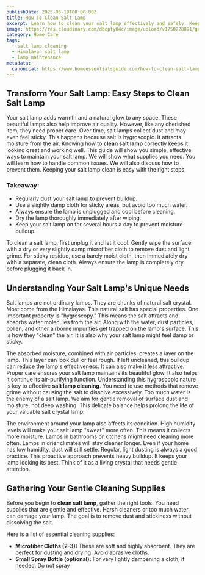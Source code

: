 ```yaml
---
publishDate: 2025-06-19T00:00:00Z
title: How To Clean Salt Lamp
excerpt: Learn how to clean your salt lamp effectively and safely. Keep your Himalayan salt lamp shining and extend its life with these simple cleaning tips.
image: https://res.cloudinary.com/dbcpfy04c/image/upload/v1750228891/generated_image_1750228891_lcbszm.webp
category: Home Care
tags:
  - salt lamp cleaning
  - Himalayan salt lamp
  - lamp maintenance
metadata:
  canonical: https://www.homeessentialsguide.com/how-to-clean-salt-lamp
---
```


## Transform Your Salt Lamp: Easy Steps to Clean Salt Lamp

Your salt lamp adds warmth and a natural glow to any space. These beautiful lamps also help improve air quality. However, like any cherished item, they need proper care. Over time, salt lamps collect dust and may even feel sticky. This happens because salt is hygroscopic. It attracts moisture from the air. Knowing how to **clean salt lamp** correctly keeps it looking great and working well. This guide will show you simple, effective ways to maintain your salt lamp. We will show what supplies you need. You will learn how to handle common issues. We will also discuss how to prevent them. Keeping your salt lamp clean is easy with the right steps.

### Takeaway:

*   Regularly dust your salt lamp to prevent buildup.
*   Use a slightly damp cloth for sticky areas, but avoid too much water.
*   Always ensure the lamp is unplugged and cool before cleaning.
*   Dry the lamp thoroughly immediately after wiping.
*   Keep your salt lamp on for several hours a day to prevent moisture buildup.

To clean a salt lamp, first unplug it and let it cool. Gently wipe the surface with a dry or very slightly damp microfiber cloth to remove dust and light grime. For sticky residue, use a barely moist cloth, then immediately dry with a separate, clean cloth. Always ensure the lamp is completely dry before plugging it back in.

## Understanding Your Salt Lamp's Unique Needs

Salt lamps are not ordinary lamps. They are chunks of natural salt crystal. Most come from the Himalayas. This natural salt has special properties. One important property is "hygroscopy." This means the salt attracts and absorbs water molecules from the air. Along with the water, dust particles, pollen, and other airborne impurities get trapped on the lamp's surface. This is how they "clean" the air. It is also why your salt lamp might feel damp or sticky.

The absorbed moisture, combined with air particles, creates a layer on the lamp. This layer can look dull or feel rough. If left uncleaned, this buildup can reduce the lamp's effectiveness. It can also make it less attractive. Proper care ensures your salt lamp maintains its beautiful glow. It also helps it continue its air-purifying function. Understanding this hygroscopic nature is key to effective **salt lamp cleaning**. You need to use methods that remove grime without causing the salt to dissolve excessively. Too much water is the enemy of a salt lamp. We aim for gentle removal of surface dust and moisture, not deep washing. This delicate balance helps prolong the life of your valuable salt crystal lamp.

The environment around your lamp also affects its condition. High humidity levels will make your salt lamp "sweat" more often. This means it collects more moisture. Lamps in bathrooms or kitchens might need cleaning more often. Lamps in drier climates will stay cleaner longer. Even if your home has low humidity, dust will still settle. Regular, light dusting is always a good practice. This proactive approach prevents heavy buildup. It keeps your lamp looking its best. Think of it as a living crystal that needs gentle attention.

## Gathering Your Gentle Cleaning Supplies

Before you begin to **clean salt lamp**, gather the right tools. You need supplies that are gentle and effective. Harsh cleaners or too much water can damage your lamp. The goal is to remove dust and stickiness without dissolving the salt.

Here is a list of essential cleaning supplies:

*   **Microfiber Cloths (2-3):** These are soft and highly absorbent. They are perfect for dusting and drying. Avoid abrasive cloths.
*   **Small Spray Bottle (optional):** For very lightly dampening a cloth, if needed. Do not spray